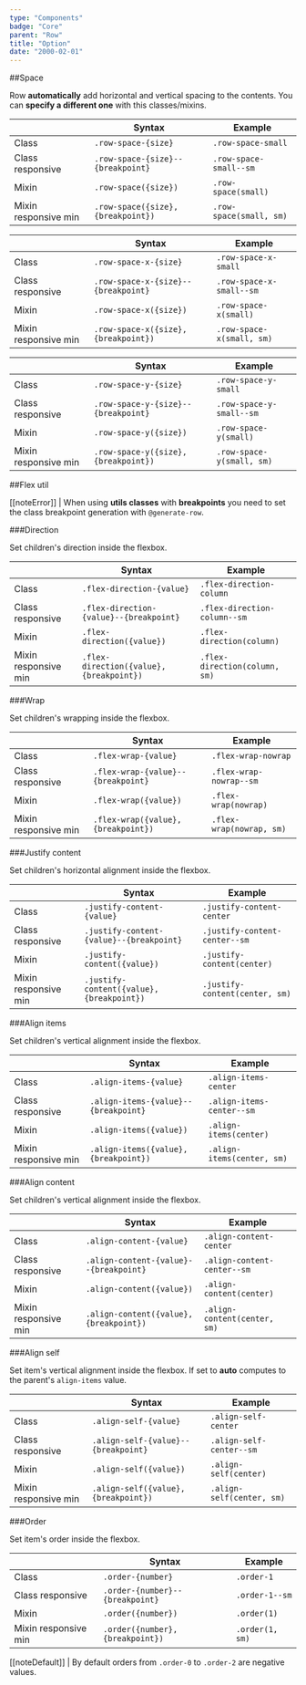 ```yaml
---
type: "Components"
badge: "Core"
parent: "Row"
title: "Option"
date: "2000-02-01"
---
```


##Space

Row **automatically** add horizontal and vertical spacing to the contents. You can **specify a different one** with this classes/mixins.

<div class="table--scroll">

|                         | Syntax                                    | Example                       |
| ----------------------- | ----------------------------------------- | ----------------------------- |
| Class                   | `.row-space-{size}`                      | `.row-space-small`           |
| Class responsive        | `.row-space-{size}--{breakpoint}`         | `.row-space-small--sm`        |
| Mixin                   | `.row-space({size})`                      | `.row-space(small)`           |
| Mixin responsive min    | `.row-space({size}, {breakpoint})`        | `.row-space(small, sm)`       |

</div>

<div class="table--scroll">

|                         | Syntax                                    | Example                       |
| ----------------------- | ----------------------------------------- | ----------------------------- |
| Class                   | `.row-space-x-{size}`                      | `.row-space-x-small`           |
| Class responsive        | `.row-space-x-{size}--{breakpoint}`         | `.row-space-x-small--sm`        |
| Mixin                   | `.row-space-x({size})`                      | `.row-space-x(small)`           |
| Mixin responsive min    | `.row-space-x({size}, {breakpoint})`        | `.row-space-x(small, sm)`       |

</div>

<div class="table--scroll">

|                         | Syntax                                    | Example                       |
| ----------------------- | ----------------------------------------- | ----------------------------- |
| Class                   | `.row-space-y-{size}`                      | `.row-space-y-small`           |
| Class responsive        | `.row-space-y-{size}--{breakpoint}`         | `.row-space-y-small--sm`        |
| Mixin                   | `.row-space-y({size})`                      | `.row-space-y(small)`           |
| Mixin responsive min    | `.row-space-y({size}, {breakpoint})`        | `.row-space-y(small, sm)`       |

</div>

<demo>
  <demovanilla src="vanilla/components/row/space-none" mode="grid">
  </demovanilla>
  <demovanilla src="vanilla/components/row/space-tiny" mode="grid">
  </demovanilla>
  <demovanilla src="vanilla/components/row/space-small" mode="grid">
  </demovanilla>
  <demovanilla src="vanilla/components/row/space-medium" mode="grid">
  </demovanilla>
  <demovanilla src="vanilla/components/row/space-big" mode="grid">
  </demovanilla>
  <demovanilla src="vanilla/components/row/space-giant" mode="grid">
  </demovanilla>
  <demovanilla src="vanilla/components/row/space-huge" mode="grid">
  </demovanilla>
</demo>

##Flex util

[[noteError]]
| When using **utils classes** with **breakpoints** you need to set the class breakpoint generation with `@generate-row`.

###Direction

Set children's direction inside the flexbox.

<div class="table--scroll">

|                         | Syntax                                    | Example                       |
| ----------------------- | ----------------------------------------- | ----------------------------- |
| Class                   | `.flex-direction-{value}`                        | `.flex-direction-column`                   |
| Class responsive        | `.flex-direction-{value}--{breakpoint}`           | `.flex-direction-column--sm`                |
| Mixin                   | `.flex-direction({value})`                        | `.flex-direction(column)`                   |
| Mixin responsive min    | `.flex-direction({value}, {breakpoint})`          | `.flex-direction(column, sm)`               |

</div>

<demo>
  <demovanilla src="vanilla/components/row/direction-row" mode="grid">
  </demovanilla>
  <demovanilla src="vanilla/components/row/direction-row-reverse" mode="grid">
  </demovanilla>
  <demovanilla src="vanilla/components/row/direction-column" mode="grid">
  </demovanilla>
  <demovanilla src="vanilla/components/row/direction-column-reverse" mode="grid">
  </demovanilla>
</demo>

###Wrap

Set children's wrapping inside the flexbox.

<div class="table--scroll">

|                         | Syntax                                    | Example                       |
| ----------------------- | ----------------------------------------- | ----------------------------- |
| Class                   | `.flex-wrap-{value}`                        | `.flex-wrap-nowrap`                   |
| Class responsive        | `.flex-wrap-{value}--{breakpoint}`           | `.flex-wrap-nowrap--sm`                |
| Mixin                   | `.flex-wrap({value})`                        | `.flex-wrap(nowrap)`                   |
| Mixin responsive min    | `.flex-wrap({value}, {breakpoint})`          | `.flex-wrap(nowrap, sm)`               |

</div>

<demo>
  <demovanilla src="vanilla/components/row/wrap" mode="grid">
  </demovanilla>
  <demovanilla src="vanilla/components/row/wrap-reverse" mode="grid">
  </demovanilla>
  <demovanilla src="vanilla/components/row/nowrap" mode="grid">
  </demovanilla>
</demo>

###Justify content

Set children's horizontal alignment inside the flexbox.

<div class="table--scroll">

|                         | Syntax                                    | Example                       |
| ----------------------- | ----------------------------------------- | ----------------------------- |
| Class                   | `.justify-content-{value}`                        | `.justify-content-center`                   |
| Class responsive        | `.justify-content-{value}--{breakpoint}`           | `.justify-content-center--sm`                |
| Mixin                   | `.justify-content({value})`                        | `.justify-content(center)`                   |
| Mixin responsive min    | `.justify-content({value}, {breakpoint})`          | `.justify-content(center, sm)`               |

</div>

<demo>
  <demovanilla src="vanilla/components/row/justify-start" mode="grid">
  </demovanilla>
  <demovanilla src="vanilla/components/row/justify-end" mode="grid">
  </demovanilla>
  <demovanilla src="vanilla/components/row/justify-center" mode="grid">
  </demovanilla>
  <demovanilla src="vanilla/components/row/justify-between" mode="grid">
  </demovanilla>
  <demovanilla src="vanilla/components/row/justify-around" mode="grid">
  </demovanilla>
  <demovanilla src="vanilla/components/row/justify-evenly" mode="grid">
  </demovanilla>
</demo>

###Align items

Set children's vertical alignment inside the flexbox.

<div class="table--scroll">

|                         | Syntax                                    | Example                       |
| ----------------------- | ----------------------------------------- | ----------------------------- |
| Class                   | `.align-items-{value}`                        | `.align-items-center`                   |
| Class responsive        | `.align-items-{value}--{breakpoint}`           | `.align-items-center--sm`                |
| Mixin                   | `.align-items({value})`                        | `.align-items(center)`                   |
| Mixin responsive min    | `.align-items({value}, {breakpoint})`          | `.align-items(center, sm)`               |

</div>

<demo>
  <demovanilla src="vanilla/components/row/items-start" mode="grid">
  </demovanilla>
  <demovanilla src="vanilla/components/row/items-end" mode="grid">
  </demovanilla>
  <demovanilla src="vanilla/components/row/items-center" mode="grid">
  </demovanilla>
  <demovanilla src="vanilla/components/row/items-baseline" mode="grid">
  </demovanilla>
  <demovanilla src="vanilla/components/row/items-stretch" mode="grid">
  </demovanilla>
</demo>

###Align content

Set children's vertical alignment inside the flexbox.

<div class="table--scroll">

|                         | Syntax                                    | Example                       |
| ----------------------- | ----------------------------------------- | ----------------------------- |
| Class                   | `.align-content-{value}`                        | `.align-content-center`                   |
| Class responsive        | `.align-content-{value}--{breakpoint}`           | `.align-content-center--sm`                |
| Mixin                   | `.align-content({value})`                        | `.align-content(center)`                   |
| Mixin responsive min    | `.align-content({value}, {breakpoint})`          | `.align-content(center, sm)`               |

</div>

<demo>
  <demovanilla src="vanilla/components/row/content-start" mode="grid">
  </demovanilla>
  <demovanilla src="vanilla/components/row/content-end" mode="grid">
  </demovanilla>
  <demovanilla src="vanilla/components/row/content-center" mode="grid">
  </demovanilla>
  <demovanilla src="vanilla/components/row/content-between" mode="grid">
  </demovanilla>
  <demovanilla src="vanilla/components/row/content-around" mode="grid">
  </demovanilla>
  <demovanilla src="vanilla/components/row/content-stretch" mode="grid">
  </demovanilla>
</demo>

###Align self

Set item's vertical alignment inside the flexbox.
If set to **auto** computes to the parent's `align-items` value.

<div class="table--scroll">

|                         | Syntax                                    | Example                       |
| ----------------------- | ----------------------------------------- | ----------------------------- |
| Class                   | `.align-self-{value}`                        | `.align-self-center`                   |
| Class responsive        | `.align-self-{value}--{breakpoint}`           | `.align-self-center--sm`                |
| Mixin                   | `.align-self({value})`                        | `.align-self(center)`                   |
| Mixin responsive min    | `.align-self({value}, {breakpoint})`          | `.align-self(center, sm)`               |

</div>

<demo>
  <demovanilla src="vanilla/components/row/self-start" mode="grid">
  </demovanilla>
  <demovanilla src="vanilla/components/row/self-end" mode="grid">
  </demovanilla>
  <demovanilla src="vanilla/components/row/self-center" mode="grid">
  </demovanilla>
  <demovanilla src="vanilla/components/row/self-baseline" mode="grid">
  </demovanilla>
  <demovanilla src="vanilla/components/row/self-stretch" mode="grid">
  </demovanilla>
  <demovanilla src="vanilla/components/row/self-auto" mode="grid">
  </demovanilla>
</demo>

###Order

Set item's order inside the flexbox.

<div class="table--scroll">

|                         | Syntax                                    | Example                       |
| ----------------------- | ----------------------------------------- | ----------------------------- |
| Class                   | `.order-{number}`                        | `.order-1`                   |
| Class responsive        | `.order-{number}--{breakpoint}`           | `.order-1--sm`                |
| Mixin                   | `.order({number})`                        | `.order(1)`                   |
| Mixin responsive min    | `.order({number}, {breakpoint})`          | `.order(1, sm)`               |

</div>

[[noteDefault]]
| By default orders from `.order-0` to `.order-2` are negative values.

<demo>
  <demovanilla src="vanilla/components/row/order" mode="grid">
  </demovanilla>
</demo>
  
